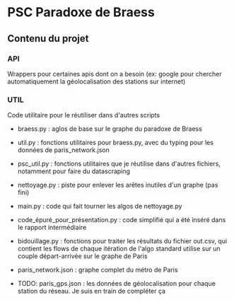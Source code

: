 # PSC Paradoxe de Braess

## Contenu du projet

### API

Wrappers pour certaines apis dont on a besoin (ex: google pour chercher automatiquement la géolocalisation des stations sur internet)

### UTIL

Code utilitaire pour le réutiliser dans d'autres scripts

* braess.py : aglos de base sur le graphe du paradoxe de Braess
* util.py : fonctions utilitaires pour braess.py, avec du typing pour les données de paris_network.json
* psc_util.py : fonctions utilitaires que je réutilise dans d'autres fichiers, notamment pour faire du datascraping
* nettoyage.py : piste pour enlever les arêtes inutiles d'un graphe (pas fini)
* main.py : code qui fait tourner les algos de nettoyage.py
* code_épuré_pour_présentation.py : code simplifié qui a été inséré dans le rapport intermédiaire
* bidouillage.py : fonctions pour traiter les résultats du fichier out.csv, qui contient les flows de chaque itération de l'algo standard utilise sur un couple départ-arrivée sur le graphe de Paris

* paris_network.json : graphe complet du métro de Paris
* TODO: paris_gps.json : les données de géolocalisation pour chaque station du réseau. Je suis en train de compléter ça